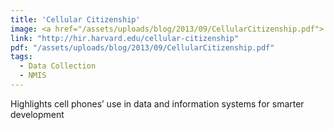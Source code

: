 ```yaml
---
title: 'Cellular Citizenship'
image: <a href="/assets/uploads/blog/2013/09/CellularCitizenship.pdf"> [pdf]</a>
link: "http://hir.harvard.edu/cellular-citizenship"
pdf: "/assets/uploads/blog/2013/09/CellularCitizenship.pdf"
tags:
  - Data Collection
  - NMIS
---
```


<p>Highlights cell phones’ use in data and information systems for smarter development</p>
